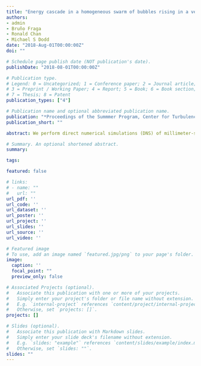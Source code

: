```yaml
---
title: "Energy cascade in a homogeneous swarm of bubbles rising in a vertical channel"
authors:
- admin
- Bruño Fraga
- Ronald Chan
- Michael S Dodd
date: "2018-Aug-01T00:00:00Z"
doi: ""

# Schedule page publish date (NOT publication's date).
publishDate: "2018-08-01T00:00:00Z"

# Publication type.
# Legend: 0 = Uncategorized; 1 = Conference paper; 2 = Journal article;
# 3 = Preprint / Working Paper; 4 = Report; 5 = Book; 6 = Book section;
# 7 = Thesis; 8 = Patent
publication_types: ["4"]

# Publication name and optional abbreviated publication name.
publication: "*Proceedings of the Summmer Program, Center for Turbulence Research*"
publication_short: ""

abstract: We perform direct numerical simulations (DNS) of millimeter-size air bubbles risingin a vertical water channel. Our objective is to study the energy cascade in this simpleconfiguration, which is a prototype of other more complex flows involving bubbles anddroplets. Both rigid and deformable bubbles are considered using the immersed boundarymethod (IBM) and the volume of fluid (VoF) method. The energy cascade is quantifiedusing the nonlinear interscale energy transfer term appearing in the K ́arm ́an-Howarth-Monin (K-H-M) equation. We observe that the energy cascade is highly anisotropic inscale space with vertical turbulent eddies exhibiting strong inverse cascades. When scale-normalized, the interscale energy transfer term shows a plateau for turbulent eddies whosesize is approximately 1 to 2 bubble diameters. However, the magnitude of that term isonly  50–60%  of  the  required  viscous  dissipation, indicating  that  the  classic  forward-cascade picture by Richardson and Kolmogorov is not satisfied despite the existence of a scale-invariant range.

# Summary. An optional shortened abstract.
summary: 

tags:

featured: false

# links:
# - name: ""
#   url: ""
url_pdf: ''
url_code: ''
url_dataset: ''
url_poster: ''
url_project: ''
url_slides: ''
url_source: ''
url_video: ''

# Featured image
# To use, add an image named `featured.jpg/png` to your page's folder. 
image:
  caption: ''
  focal_point: ""
  preview_only: false

# Associated Projects (optional).
#   Associate this publication with one or more of your projects.
#   Simply enter your project's folder or file name without extension.
#   E.g. `internal-project` references `content/project/internal-project/index.md`.
#   Otherwise, set `projects: []`.
projects: []

# Slides (optional).
#   Associate this publication with Markdown slides.
#   Simply enter your slide deck's filename without extension.
#   E.g. `slides: "example"` references `content/slides/example/index.md`.
#   Otherwise, set `slides: ""`.
slides: ""
---
```


